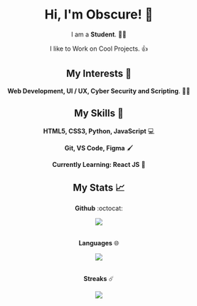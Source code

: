 <div align="center">

# Hi, I'm Obscure! 👋

I am a **Student**. 👨‍🎓

I like to Work on Cool Projects. 👍
<br>

## My Interests 🏸

**Web Development, UI / UX, Cyber Security and Scripting**. 🕵️‍♂️
<br>

## My Skills 🤹

**HTML5, CSS3, Python, JavaScript** 💻

**Git, VS Code, Figma** 🖌️

**Currently Learning: React JS** 📕
<br>

## My Stats 📈

**Github** :octocat:

<img src="https://github-readme-stats.vercel.app/api?username=Obscure-Git&show_icons=true&theme=dark&icon_color=79A1F7&hide_border=true&bg_color=1A1B27&text_color=C0C9F5&title_color=08C294&custom_title=Obscure-Git">

<br>
<br>

**Languages** 🌐

<img src="https://github-readme-stats.vercel.app/api/top-langs/?username=Obscure-Git&layout=compact&theme=dark&icon_color=79A1F7&hide_border=true&bg_color=1A1B27&text_color=C0C9F5&title_color=08C294">

<br>
<br>

**Streaks** ☄️

<img src="https://github-readme-streak-stats.herokuapp.com/?user=Obscure-Git&icon_color=79A1F7&hide_border=true&background=1A1B27&ring=08C294&currStreakNum=C0C9F5&sideNums=C0C9F5&currStreakLabel=79A1F7&sideLabels=BA9AF7&dates=CBD4FF&stroke=C0C9F5&fire=FA8B00&theme=tokyonight">

</div>